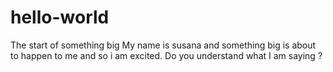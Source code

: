 # hello-world
The start of something big
My name is susana and something big is about to happen to me and so i am excited. Do you understand what I am saying ?
